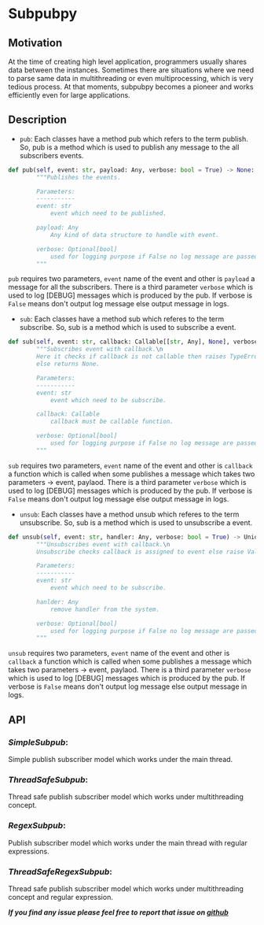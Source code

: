 # Subpubpy

## Motivation
At the time of creating high level application, programmers usually shares data between the instances.
Sometimes there are situations where we need to parse same data in multithreading or even multiprocessing, which is very tedious process. At that moments, subpubpy becomes a pioneer and works efficiently even for large applications.

## Description

* `pub`: Each classes have a method pub which refers to the term publish. So, pub is a method which is used to publish any message to the all subscribers events.

```python
def pub(self, event: str, payload: Any, verbose: bool = True) -> None:
        """Publishes the events.

        Parameters:
        -----------
        event: str
            event which need to be published.

        payload: Any
            Any kind of data structure to handle with event.

        verbose: Optional[bool]
            used for logging purpose if False no log message are passed.
        """
```
`pub` requires two parameters, `event` name of the event and other is `payload` a message for all the subscribers. There is a third parameter `verbose` which is used to log [DEBUG] messages which is produced by the pub. If verbose is `False` means don't output log message else output message in logs.

* `sub`: Each classes have a method sub which referes to the term subscribe. So, sub is a method which is used to subscribe a event. 

```python
def sub(self, event: str, callback: Callable[[str, Any], None], verbose: bool = True) -> Union[None, TypeError]:
        """Subscribes event with callback.\n
        Here it checks if callback is not callable then raises TypeError \n
        else returns None.

        Parameters:
        -----------
        event: str
            event which need to be subscribe.

        callback: Callable
            callback must be callable function.

        verbose: Optional[bool]
            used for logging purpose if False no log message are passed.
        """
```
`sub` requires two parameters, `event` name of the event and other is `callback` a function which is called when some publishes a message which takes two parameters -> event, paylaod. There is a third parameter `verbose` which is used to log [DEBUG] messages which is produced by the pub. If verbose is `False` means don't output log message else output message in logs.


* `unsub`: Each classes have a method unsub which referes to the term unsubscribe. So, sub is a method which is used to unsubscribe a event. 

```python
def unsub(self, event: str, handler: Any, verbose: bool = True) -> Union[None, ValueError]:
        """Unsubscribes event with callback.\n
        Unsubscribe checks callback is assigned to event else raise ValueError.

        Parameters:
        -----------
        event: str
            event which need to be subscribe.

        hanlder: Any
            remove handler from the system.

        verbose: Optional[bool]
            used for logging purpose if False no log message are passed.
        """
```
`unsub` requires two parameters, `event` name of the event and other is `callback` a function which is called when some publishes a message which takes two parameters -> event, paylaod. There is a third parameter `verbose` which is used to log [DEBUG] messages which is produced by the pub. If verbose is `False` means don't output log message else output message in logs.


## API

### *SimpleSubpub*:
Simple publish subscriber model which works under the main thread.

### *ThreadSafeSubpub*:
Thread safe publish subscriber model which works under multithreading concept.

### *RegexSubpub*:
Publish subscriber model which works under the main thread with regular expressions.

### *ThreadSafeRegexSubpub*:
Thread safe publish subscriber model which works under multithreading concept and regular expression.


***If you find any issue please feel free to report that issue on [github](https://github.com/Rahul-singh98/subpubpy/issues)***